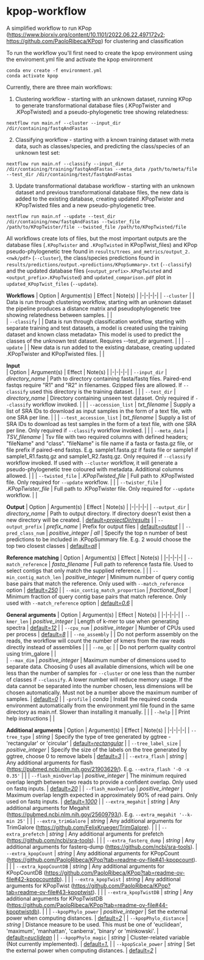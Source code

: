 # kpop-workflow
A simplified workflow to run KPop (https://www.biorxiv.org/content/10.1101/2022.06.22.497172v2; https://github.com/PaoloRibeca/KPop) for clustering and classification

To run the workflow you'll first need to create the kpop environment using the enviroment.yml file and activate the kpop environment 
```
conda env create -f environment.yml
conda activate kpop​
```

Currently, there are three main workflows:
1. Clustering workflow - starting with an unknown dataset, running KPop to generate transformational database files (.KPopTwister and .KPopTwisted) and a pseudo-phylogenetic tree showing relatedness:
```
nextflow run main.nf --cluster --input_dir /dir/containing/fastqAndFastas
```

2. Classifying workflow - starting with a known training dataset with meta data, such as classes/species, and predicting the class/species of an unknown test set:
```
nextflow run main.nf --classify --input_dir /dir/containing/training/fastqAndFastas --meta_data /path/to/meta/file --test_dir /dir/containing/test/fastqAndFastas
```

3. Update transformational database workflow - starting with an unknown dataset and previous transformational database files, the new data is added to the existing database, creating updated .KPopTwister and KPopTwisted files and a new pseudo-phylogenetic tree.
```
nextflow run main.nf --update --test_dir /dir/containing/new/fastqAndFastas --twister_file /path/to/KPopTwister/file --twisted_file /path/to/KPopTwisted/file
```

All workflows create lots of files, but the most important outputs are the database files (`.KPopTwister` and `.KPopTwisted` in KPopTwist_files) and KPop pseudo-phylogenetic tree found in `results/trees_and_metrics/output_2.<nwk/pdf>` (`--cluster`), the class/species predictions found in `results/predictions/output.<predictions/KPopSummary>.txt` (`--classify`) and the updated database files (`<output_prefix>.KPopTwisted` and `<output_prefix>.KPopTwisted`) and `updated_comparison.pdf` plot in `updated_KPopTwist_files` (`--update`).

**Workflows**
| Option | Argument(s) | Effect | Note(s) |
|-|-|-|-|
| `--cluster` |  | Data is run through clustering workflow, starting with an unknown dataset the pipeline produces a distance matrix and pseudophylogenetic tree showing relatedness between samples. |  |         
| `--classify` |  | Data is run through classification workflow, starting with separate training and test datasets, a model is created using the training dataset and known class metadata> This model is used to predict the classes of the unknown test dataset. Requires --test_dir argument. |  |
| `--update` |  | New data is run added to the existing database, creating updated .KPopTwister and KPopTwisted files. |  |

**Input**  
| Option | Argument(s) | Effect | Note(s) |
|-|-|-|-|
| `--input_dir` | _directory\_name_ | Path to directory containing fasta/fastq files. Paired-end fastqs require "R1" and "R2" in filenames. Gzipped files are allowed. If `--classify` used this directory is the training dataset. |  |
| `--test_dir` | _directory\_name_ | Directory containing unseen test dataset. Only required if `--classify` workflow invoked. |  |
| `--accession_list` | _txt\_filename_ | Supply a list of SRA IDs to download as input samples in the form of a text file, with one SRA per line. |  |
| `--test_accession_list` | _txt\_filename_ | Supply a list of SRA IDs to download as test samples in the form of a text file, with one SRA per line. Only required if `--classify` workflow invoked. |  |
| `--meta_data` | _TSV\_filename_ | Tsv file with two required columns with defined headers; "fileName" and "class". "fileName" is file name if a fasta or fasta.gz file, or file prefix if paired-end fastqs. E.g. sample1.fasta.gz if fasta file or sample1 if sample1_R1.fastq.gz and sample1_R2.fastq.gz. Only required if `--classify` workflow invoked. If used with `--cluster` workflow, it will generate a pseudo-phylogenetic tree coloured with metadata. Additional columns allowed. |  | 
| `--twisted_file` | _.KPopTwisted\_file_ | Full path to .KPopTwisted file. Only required for `--update` workflow. |  |
| `--twister_file` | _.KPopTwister\_file_ | Full path to .KPopTwister file. Only required for `--update` workflow. |  |

**Output**
| Option | Argument(s) | Effect | Note(s) |
|-|-|-|-|
| `--output_dir` | _directory\_name_ | Path to output directory. If directory doesn't exist then a new directory will be created. | <ins>default=_projectDir\/results_</ins> |
| `--output_prefix` | _prefix\_name_ | Prefix for output files | <ins>default=_output_</ins> |
| `--pred_class_num` | _positive\_integer \| all_ | Specify the top n number of best predictions to be included in .KPopSummary file. E.g. 2 would choose the top two closest classes | <ins>default=_all_</ins> |

**Reference matching**
| Option | Argument(s) | Effect | Note(s) |
|-|-|-|-|
| `--match_reference` | _fasta\_filename_ | Full path to reference fasta file. Used to select contigs that only match the supplied reference. |  |
| `--min_contig_match_len` | _positive\_integer_ | Minimum number of query contig base pairs that match the reference. Only used with `--match_reference` option | <ins>default=_250_</ins> |
| `--min_contig_match_proportion` | _fractional\_float_ | Minimum fraction of query contig base pairs that match reference. Only used with `--match_reference` option | <ins>default=_0.6_</ins> |
        
**General arguments**
| Option | Argument(s) | Effect | Note(s) |
|-|-|-|-|
| `--kmer_len` | _positive\_integer_ | Length of k-mer to use when generating spectra | <ins>default=_12_</ins> |
| `--cpu_num` | _positive\_integer_ | Number of CPUs used per process | <ins>default=_8_</ins> |
| `--no_assembly` |  | Do not perform assembly on the reads, the workflow will count the number of kmers from the raw reads directly instead of assemblies |  |
| `--no_qc` |  | Do not perform quality control using trim_galore |  |    
| `--max_dim` | _positive\_integer_ | Maximum number of dimensions used to separate data. Choosing 0 uses all available dimensions, which will be one less than the number of samples for `--cluster` or one less than the number of classes if `--classify`. A lower number will reduce memory usage. If the data cannot be separated into the number chosen, less dimensions will be chosen automatically. Must not be a number above the maximum number of samples. | <ins>default=_0_</ins> |
| `-profile` | _conda_ | Install the required conda environment automatically from the environment.yml file found in the same directory as main.nf. Slower than installing it manually. |  |
| `--help` |  | Print help instructions |  |

**Additional arguments**
| Option | Argument(s) | Effect | Note(s) |
|-|-|-|-|
| `--tree_type` | _string_ | Specify the type of tree generated by ggtree - 'rectangular' or 'circular' | <ins>default=_rectangular_</ins> |
| `--tree_label_size` | _positive\_integer_ | Specify the size of the labels on the tree generated by ggtree, choose 0 to remove labels | <ins>default=_3_</ins> |
| `--extra_flash` | _string_ | Any additional arguments for flash (https://pubmed.ncbi.nlm.nih.gov/21903629/). E.g. `--extra_flash '-O -x 0.35'` |  |
| `--flash_minOverlap` | _positive\_integer_ | The minimum required overlap length between two reads to provide a confident overlap. Only used on fastq inputs. | <ins>default=_20_</ins> |
| `--flash_maxOverlap` | _positive\_integer_ | Maximum overlap length expected in approximately 90% of read pairs. Only used on fastq inputs. | <ins>default=_1000_</ins> |
| `--extra_megahit` | _string_ | Any additional arguments for Megahit (https://pubmed.ncbi.nlm.nih.gov/25609793/). E.g. `--extra_megahit '--k-min 25'` |  |
| `--extra_trimGalore` | _string_ | Any additional arguments for TrimGalore (https://github.com/FelixKrueger/TrimGalore). |  |
| `--extra_prefetch` | _string_ | Any additional arguments for prefetch (https://github.com/ncbi/sra-tools). |  |
| `--extra_fasterq_dump` | _string_ | Any additional arguments for fasterq-dump (https://github.com/ncbi/sra-tools).
| `--extra_kpopCount` | _string_ | Any additional arguments for KPopCount (https://github.com/PaoloRibeca/KPop?tab=readme-ov-file#41-kpopcount). |  |
| `--extra_kpopCountDB` | _string_ | Any additional arguments for KPopCountDB (https://github.com/PaoloRibeca/KPop?tab=readme-ov-file#42-kpopcountdb). |  |
| `--extra_kpopTwist` | _string_ | Any additional arguments for KPopTwist (https://github.com/PaoloRibeca/KPop?tab=readme-ov-file#43-kpoptwist). |  |
| `--extra_kpopTwistDB` | _string_ | Any additional arguments for KPopTwistDB (https://github.com/PaoloRibeca/KPop?tab=readme-ov-file#44-kpoptwistdb). |  |
| `--kpopPhylo_power` | _positive\_integer_ | Set the external power when computing distances. | <ins>default=_2_</ins> |
| `--kpopPhylo_distance` | _string_ | Distance measure to be used. This must be one of 'euclidean', 'maximum', 'manhattan', 'canberra', 'binary' or 'minkowski'. | <ins>default=_euclidean_</ins> |
| `--kpopPhylo_magic` | _string_ | Cluster-related variable (Not currently implemented). | <ins>default=_1._</ins> |
| `--kpopScale_power` | _string_ | Set the external power when computing distances. | <ins>default=_2_</ins> |

